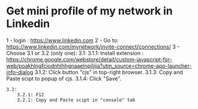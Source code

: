 # Get mini profile of my network in Linkedin

1 - login : https://www.linkedin.com 
2 - Go to: https://www.linkedin.com/mynetwork/invite-connect/connections/
3 - Choose 3.1 or 3.2 (only one):
	3.1:
		3.1.1: Install extension : https://chrome.google.com/webstore/detail/custom-javascript-for-web/poakhlngfciodnhlhhgnaaelnpjljija?utm_source=chrome-app-launcher-info-dialog 
		3.1.2: Click button "cjs" in top-right browser.
		3.1.3: Copy and Paste scipt to popup of cjs.
		3.1.4: Click "Save".
		
	3.2: 
		3.2.1: F12
		3.2.1: Copy and Paste scipt in "console" tab
		
